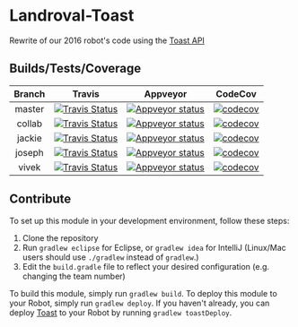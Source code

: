 # **Landroval-Toast**
Rewrite of our 2016 robot's code using the [Toast API](https://github.com/Open-RIO/ToastAPI)

## Builds/Tests/Coverage
| Branch        | Travis        | Appveyor  | CodeCov |
|:-------------:|:-------------:|:---------:|:-------:|
| master        | [![Travis Status](https://travis-ci.org/RoboEagles4828/LandrovalToast.svg?branch=master)](https://travis-ci.org/RoboEagles4828/LandrovalToast) | [![Appveyor status](https://ci.appveyor.com/api/projects/status/ibelf4tjpksfugdm/branch/master?svg=true)](https://ci.appveyor.com/project/CheezBallzPi/landrovaltoast/branch/master) |[![codecov](https://codecov.io/gh/RoboEagles4828/LandrovalToast/branch/master/graph/badge.svg)](https://codecov.io/gh/RoboEagles4828/LandrovalToast) |
| collab        | [![Travis Status](https://travis-ci.org/RoboEagles4828/LandrovalToast.svg?branch=collab)](https://travis-ci.org/RoboEagles4828/LandrovalToast) |[![Appveyor status](https://ci.appveyor.com/api/projects/status/ibelf4tjpksfugdm/branch/collab?svg=true)](https://ci.appveyor.com/project/CheezBallzPi/landrovaltoast/branch/collab) |[![codecov](https://codecov.io/gh/RoboEagles4828/LandrovalToast/branch/collab/graph/badge.svg)](https://codecov.io/gh/RoboEagles4828/LandrovalToast) |
| jackie        | [![Travis Status](https://travis-ci.org/RoboEagles4828/LandrovalToast.svg?branch=jackie)](https://travis-ci.org/RoboEagles4828/LandrovalToast) |[![Appveyor status](https://ci.appveyor.com/api/projects/status/ibelf4tjpksfugdm/branch/jackie?svg=true)](https://ci.appveyor.com/project/CheezBallzPi/landrovaltoast/branch/jackie) |[![codecov](https://codecov.io/gh/RoboEagles4828/LandrovalToast/branch/jackie/graph/badge.svg)](https://codecov.io/gh/RoboEagles4828/LandrovalToast) |
| joseph        | [![Travis Status](https://travis-ci.org/RoboEagles4828/LandrovalToast.svg?branch=joseph)](https://travis-ci.org/RoboEagles4828/LandrovalToast) |[![Appveyor status](https://ci.appveyor.com/api/projects/status/ibelf4tjpksfugdm/branch/joseph?svg=true)](https://ci.appveyor.com/project/CheezBallzPi/landrovaltoast/branch/joseph) |[![codecov](https://codecov.io/gh/RoboEagles4828/LandrovalToast/branch/joseph/graph/badge.svg)](https://codecov.io/gh/RoboEagles4828/LandrovalToast) |
| vivek         | [![Travis Status](https://travis-ci.org/RoboEagles4828/LandrovalToast.svg?branch=vivek)](https://travis-ci.org/RoboEagles4828/LandrovalToast) | [![Appveyor status](https://ci.appveyor.com/api/projects/status/ibelf4tjpksfugdm/branch/vivek?svg=true)](https://ci.appveyor.com/project/CheezBallzPi/landrovaltoast/branch/vivek) |[![codecov](https://codecov.io/gh/RoboEagles4828/LandrovalToast/branch/vivek/graph/badge.svg)](https://codecov.io/gh/RoboEagles4828/LandrovalToast) |    

## Contribute
To set up this module in your development environment, follow these steps:

1. Clone the repository  
2. Run `gradlew eclipse` for Eclipse, or `gradlew idea` for IntelliJ (Linux/Mac users should use `./gradlew` instead of `gradlew`.)  
3. Edit the `build.gradle` file to reflect your desired configuration (e.g. changing the team number)  

To build this module, simply run `gradlew build`.
To deploy this module to your Robot, simply run `gradlew deploy`.
If you haven't already, you can deploy [Toast](https://github.com/Open-RIO/ToastAPI) to your Robot by running `gradlew toastDeploy`.
